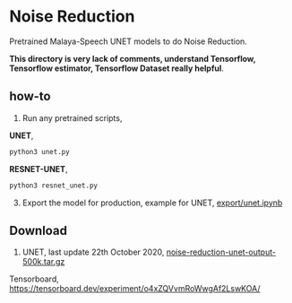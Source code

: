 # Noise Reduction

Pretrained Malaya-Speech UNET models to do Noise Reduction.

**This directory is very lack of comments, understand Tensorflow, Tensorflow estimator, Tensorflow Dataset really helpful**.

## how-to

1. Run any pretrained scripts,

**UNET**,

```bash
python3 unet.py
```

**RESNET-UNET**,

```bash
python3 resnet_unet.py
```

3. Export the model for production, example for UNET, [export/unet.ipynb](export/unet.ipynb)

## Download

1. UNET, last update 22th October 2020, [noise-reduction-unet-output-500k.tar.gz](https://f000.backblazeb2.com/file/malaya-speech-model/finetuned/noise-reduction-unet-output-500k.tar.gz)

Tensorboard, https://tensorboard.dev/experiment/o4xZQVvmRoWwgAf2LswKOA/
